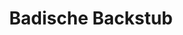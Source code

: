 ---
title: "Badische Backstub"
url: /karlsruhe/badische-backstub-pfinztalstrasse/
shop: Bäckerei
---